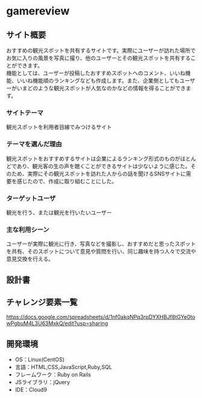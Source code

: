 # gamereview

## サイト概要
おすすめの観光スポットを共有するサイトです。実際にユーザーが訪れた場所でお気に入りの風景を写真に撮り、他のユーザーとその観光スポットを共有することができます。<br>機能としては、ユーザーが投稿したおすすめスポットへのコメント、いいね機能、いいね機能順のランキングなども作成します。また、企業側としてもユーザーがいまどのような観光スポットが人気なのかなどの情報を得ることができます。

### サイトテーマ
観光スポットを利用者目線でみつけるサイト

### テーマを選んだ理由
観光スポットをおすすめするサイトは企業によるランキング形式のものがほとんどであり、観光客の生の声を聴くことができるサイトは少ないように感じた。そのため、実際にその観光スポットを訪れた人からの話を聞けるSNSサイトに需要を感じたので、作成に取り組むことにした。

### ターゲットユーザ
観光を行う、または観光を行いたいユーザー

### 主な利用シーン
ユーザーが実際に観光に行き、写真などを撮影し、おすすめだと思ったスポットを共有、そのスポットについて意見や質問を行い、同じ趣味を持つ人々で交流や意見交換を行える。

## 設計書


## チャレンジ要素一覧
https://docs.google.com/spreadsheets/d/1nf0akqNPq3rpDYXHBJf8tGYe0towPgbuM4L3U63MxkQ/edit?usp=sharing

## 開発環境
- OS：Linux(CentOS)
- 言語：HTML,CSS,JavaScript,Ruby,SQL
- フレームワーク：Ruby on Rails
- JSライブラリ：jQuery
- IDE：Cloud9

